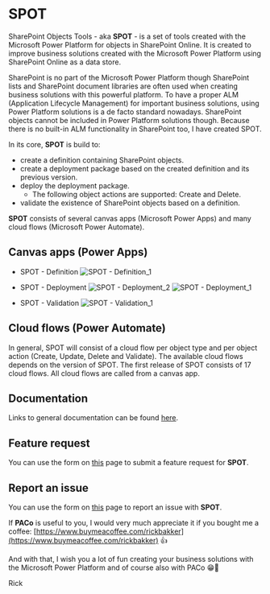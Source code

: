 # SPOT
SharePoint Objects Tools - aka **SPOT** - is a set of tools created with the Microsoft Power Platform for objects in SharePoint Online. It is created to improve business solutions created with the Microsoft Power Platform using SharePoint Online as a data store.

SharePoint is no part of the Microsoft Power Platform though SharePoint lists and SharePoint document libraries are often used when creating business solutions with this powerful platform. To have a proper ALM (Application Lifecycle Management) for important business solutions, using Power Platform solutions is a de facto standard nowadays. SharePoint objects cannot be included in Power Platform solutions though. Because there is no built-in ALM functionality in SharePoint too, I have created SPOT.

In its core, **SPOT** is build to:
* create a definition containing SharePoint objects.
* create a deployment package based on the created definition and its previous version.
* deploy the deployment package.
  * The following object actions are supported: Create and Delete.
* validate the existence of SharePoint objects based on a definition.

**SPOT** consists of several canvas apps (Microsoft Power Apps) and many cloud flows (Microsoft Power Automate).

## Canvas apps (Power Apps)
* SPOT - Definition
![SPOT - Definition_1](https://github.com/formsandflows/SPOT/assets/35654198/0fb6cb5e-373f-4d4d-a83d-00d370007279)

* SPOT - Deployment
![SPOT - Deployment_2](https://github.com/formsandflows/SPOT/assets/35654198/04610028-21a1-407c-9dfe-b65c7917aa68)
![SPOT - Deployment_1](https://github.com/formsandflows/SPOT/assets/35654198/52a76146-7769-472c-bcfe-9fadb17ff1a2)

* SPOT - Validation
![SPOT - Validation_1](https://github.com/formsandflows/SPOT/assets/35654198/53874675-bff3-44f0-a546-86f18b770e14)

## Cloud flows (Power Automate)
In general, SPOT will consist of a cloud flow per object type and per object action (Create, Update, Delete and Validate). The available cloud flows depends on the version of SPOT. The first release of SPOT consists of 17 cloud flows. All cloud flows are called from a canvas app.

## Documentation

Links to general documentation can be found [here](https://www.formsandflows.nl/redirects/spot-github-documentation).

## Feature request
You can use the form on [this](https://www.formsandflows.nl/redirects/spot-github-feature-request) page to submit a feature request for **SPOT**.

## Report an issue
You can use the form on [this](https://www.formsandflows.nl/redirects/spot-github-report-issue) page to report an issue with **SPOT**.

If **PACo** is useful to you, I would very much appreciate it if you bought me a coffee: [https://www.buymeacoffee.com/rickbakker](https://www.buymeacoffee.com/rickbakker) 👍

And with that, I wish you a lot of fun creating your business solutions with the Microsoft Power Platform and of course also with PACo 😁👊

Rick
